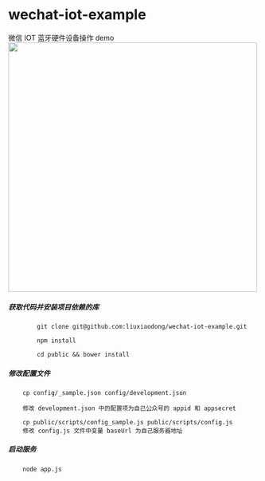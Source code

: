 # wechat-iot-example
微信 IOT 蓝牙硬件设备操作 demo  
<img src="https://github.com/liuxiaodong/wechat-iot-example/blob/master/public/images/iot_small.jpg" height="500"></img>
##### 获取代码并安装项目依赖的库

```
		git clone git@github.com:liuxiaodong/wechat-iot-example.git  
		
		npm install
		
		cd public && bower install
```

##### 修改配置文件

```
	cp config/_sample.json config/development.json
	
	修改 development.json 中的配置项为自己公众号的 appid 和 appsecret
	
	cp public/scripts/config_sample.js public/scripts/config.js
	修改 config.js 文件中变量 baseUrl 为自己服务器地址 
```

##### 启动服务

```
	node app.js
```
